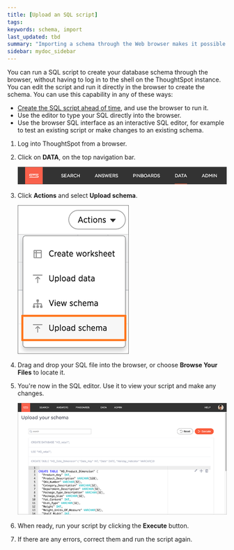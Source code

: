 ```yaml
---
title: [Upload an SQL script]
tags:
keywords: schema, import
last_updated: tbd
summary: "Importing a schema through the Web browser makes it possible to run your SQL script without needing to have a Linux login."
sidebar: mydoc_sidebar
---
```

You can run a SQL script to create your database schema through the browser, without having to log in to the shell on the ThoughtSpot instance. You can edit the script and run it directly in the browser to create the schema. You can use this capability in any of these ways:

-   [Create the SQL script ahead of time](create_schema_with_script.html#), and use the browser to run it.
-   Use the editor to type your SQL directly into the browser.
-   Use the browser SQL interface as an interactive SQL editor, for example to test an existing script or make changes to an existing schema.

1. Log into ThoughtSpot from a browser.
2. Click on **DATA**, on the top navigation bar.

     ![](../../shared/conrefs/../../images/data_icon.png "Data")

3. Click **Actions** and select **Upload schema**.

     ![](../../images/import_schema.png "Upload schema")

4. Drag and drop your SQL file into the browser, or choose **Browse Your Files** to locate it.
5. You're now in the SQL editor. Use it to view your script and make any changes.

     ![](../../images/SQL_editor.png "Import schema")

6. When ready, run your script by clicking the **Execute** button.
7. If there are any errors, correct them and run the script again.
